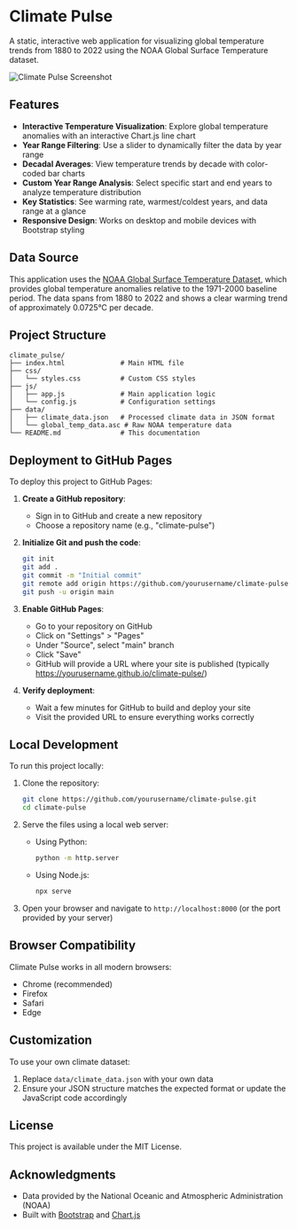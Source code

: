 # Climate Pulse

A static, interactive web application for visualizing global temperature trends from 1880 to 2022 using the NOAA Global Surface Temperature dataset.

![Climate Pulse Screenshot](data/temperature_plot.png)

## Features

- **Interactive Temperature Visualization**: Explore global temperature anomalies with an interactive Chart.js line chart
- **Year Range Filtering**: Use a slider to dynamically filter the data by year range
- **Decadal Averages**: View temperature trends by decade with color-coded bar charts
- **Custom Year Range Analysis**: Select specific start and end years to analyze temperature distribution
- **Key Statistics**: See warming rate, warmest/coldest years, and data range at a glance
- **Responsive Design**: Works on desktop and mobile devices with Bootstrap styling

## Data Source

This application uses the [NOAA Global Surface Temperature Dataset](https://www.ncei.noaa.gov/products/land-based-station/noaa-global-temp), which provides global temperature anomalies relative to the 1971-2000 baseline period. The data spans from 1880 to 2022 and shows a clear warming trend of approximately 0.0725°C per decade.

## Project Structure

```
climate_pulse/
├── index.html              # Main HTML file
├── css/
│   └── styles.css          # Custom CSS styles
├── js/
│   ├── app.js              # Main application logic
│   └── config.js           # Configuration settings
├── data/
│   ├── climate_data.json   # Processed climate data in JSON format
│   └── global_temp_data.asc # Raw NOAA temperature data
└── README.md               # This documentation
```

## Deployment to GitHub Pages

To deploy this project to GitHub Pages:

1. **Create a GitHub repository**:
   - Sign in to GitHub and create a new repository
   - Choose a repository name (e.g., "climate-pulse")

2. **Initialize Git and push the code**:
   ```bash
   git init
   git add .
   git commit -m "Initial commit"
   git remote add origin https://github.com/yourusername/climate-pulse.git
   git push -u origin main
   ```

3. **Enable GitHub Pages**:
   - Go to your repository on GitHub
   - Click on "Settings" > "Pages"
   - Under "Source", select "main" branch
   - Click "Save"
   - GitHub will provide a URL where your site is published (typically https://yourusername.github.io/climate-pulse/)

4. **Verify deployment**:
   - Wait a few minutes for GitHub to build and deploy your site
   - Visit the provided URL to ensure everything works correctly

## Local Development

To run this project locally:

1. Clone the repository:
   ```bash
   git clone https://github.com/yourusername/climate-pulse.git
   cd climate-pulse
   ```

2. Serve the files using a local web server:
   - Using Python:
     ```bash
     python -m http.server
     ```
   - Using Node.js:
     ```bash
     npx serve
     ```

3. Open your browser and navigate to `http://localhost:8000` (or the port provided by your server)

## Browser Compatibility

Climate Pulse works in all modern browsers:
- Chrome (recommended)
- Firefox
- Safari
- Edge

## Customization

To use your own climate dataset:
1. Replace `data/climate_data.json` with your own data
2. Ensure your JSON structure matches the expected format or update the JavaScript code accordingly

## License

This project is available under the MIT License.

## Acknowledgments

- Data provided by the National Oceanic and Atmospheric Administration (NOAA)
- Built with [Bootstrap](https://getbootstrap.com/) and [Chart.js](https://www.chartjs.org/)
